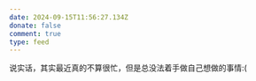 ```yaml
---
date: 2024-09-15T11:56:27.134Z
donate: false
comment: true
type: feed
---
```

说实话，其实最近真的不算很忙，但是总没法着手做自己想做的事情:(